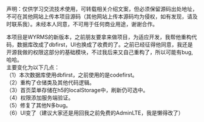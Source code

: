 声明：仅供学习交流技术使用，可转载相关介绍文案，但必须保留源码出处地址，不可在其他网站上传本项目源码（其他网站上传本源码均为侵权，如有发现，请及时联系我）。未经本人同意，不可用于任何商业用途，谢谢合作。<br/>

本项目是WYRMS的新版本，之前朋友要拿来做项目，为适应开发，我帮他重构代码，数据库改成了dbfirst，UI也换成了收费的了。之前已经征得他同意，我还是开源我做的权限这部分的基础模块，不过我后来又自己重构了，所以可能有bug,哈哈。<br/>
主要变化为以下几点：<br/>
（1）本次数据库使用dbfirst，之前使用的是codefirst。<br/>
（2）重构了仓储类及其他代码逻辑。<br/>
（3）首页菜单存储在h5的localStorage中，刷新仍可选中。<br/>
（4）权限添加服务端验证。<br/>
（5）修复了其他N多bug。<br/>
（6）UI变了（建议大家还是用回我之前免费的AdminLTE，我是懒得改了）
